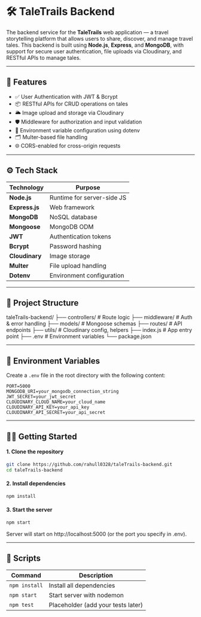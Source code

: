 # 🛠️ TaleTrails Backend

The backend service for the **TaleTrails** web application — a travel storytelling platform that allows users to share, discover, and manage travel tales. This backend is built using **Node.js**, **Express**, and **MongoDB**, with support for secure user authentication, file uploads via Cloudinary, and RESTful APIs to manage tales.

---

## 🚀 Features

- ✅ User Authentication with JWT & Bcrypt
- 📦 RESTful APIs for CRUD operations on tales
- 🌥 Image upload and storage via Cloudinary
- 🛡 Middleware for authorization and input validation
- 🧾 Environment variable configuration using dotenv
- 🗂 Multer-based file handling
- 🌐 CORS-enabled for cross-origin requests

---

## ⚙️ Tech Stack

| Technology    | Purpose                            |
|---------------|------------------------------------|
| **Node.js**   | Runtime for server-side JS         |
| **Express.js**| Web framework                      |
| **MongoDB**   | NoSQL database                     |
| **Mongoose**  | MongoDB ODM                        |
| **JWT**       | Authentication tokens              |
| **Bcrypt**    | Password hashing                   |
| **Cloudinary**| Image storage                      |
| **Multer**    | File upload handling               |
| **Dotenv**    | Environment configuration          |

---

## 📁 Project Structure

taleTrails-backend/
├── controllers/ # Route logic
├── middleware/ # Auth & error handling
├── models/ # Mongoose schemas
├── routes/ # API endpoints
├── utils/ # Cloudinary config, helpers
├── index.js # App entry point
├── .env # Environment variables
└── package.json

---

## 🔐 Environment Variables

Create a `.env` file in the root directory with the following content:

```env
PORT=5000
MONGODB_URI=your_mongodb_connection_string
JWT_SECRET=your_jwt_secret
CLOUDINARY_CLOUD_NAME=your_cloud_name
CLOUDINARY_API_KEY=your_api_key
CLOUDINARY_API_SECRET=your_api_secret
```

---

## 🧑‍💻 Getting Started

#### 1. Clone the repository

```bash
git clone https://github.com/rahull0328/taleTrails-backend.git
cd taleTrails-backend
```

#### 2. Install dependencies

```bash
npm install
```

#### 3. Start the server

```bash
npm start
```

Server will start on http://localhost:5000 (or the port you specify in .env).

---

## 🔧 Scripts

| Command       | Description                        |
| ------------- | ---------------------------------- |
| `npm install` | Install all dependencies           |
| `npm start`   | Start server with nodemon          |
| `npm test`    | Placeholder (add your tests later) |